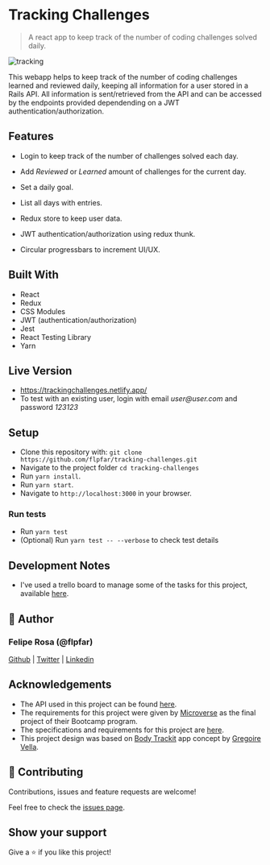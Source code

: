 # Tracking Challenges

> A react app to keep track of the number of coding challenges solved daily.

![tracking](https://user-images.githubusercontent.com/15898299/93793254-f6e17800-fc0c-11ea-9a40-d34f42e7bc7b.jpg)

This webapp helps to keep track of the number of coding challenges learned and reviewed daily, keeping all information for a user stored in a Rails API. All information is sent/retrieved from the API and can be accessed by the endpoints provided dependending on a JWT authentication/authorization.

## Features

- Login to keep track of the number of challenges solved each day.
- Add *Reviewed* or *Learned* amount of challenges for the current day.
- Set a daily goal.
- List all days with entries.

- Redux store to keep user data.
- JWT authentication/authorization using redux thunk.
- Circular progressbars to increment UI/UX.

## Built With

- React
- Redux
- CSS Modules
- JWT (authentication/authorization)
- Jest
- React Testing Library
- Yarn

## Live Version

- https://trackingchallenges.netlify.app/
- To test with an existing user, login with email *user@user.<n/>com* and password *123123*

## Setup

- Clone this repository with: `git clone https://github.com/flpfar/tracking-challenges.git`
- Navigate to the project folder `cd tracking-challenges`
- Run `yarn install`.
- Run `yarn start`.
- Navigate to `http://localhost:3000` in your browser.

### Run tests

- Run `yarn test`
- (Optional) Run `yarn test -- --verbose` to check test details

## Development Notes

- I've used a trello board to manage some of the tasks for this project, available [here](https://trello.com/b/RXSpBmA0/tracking-challenges).

## 👤 Author

### Felipe Rosa (@flpfar)

[Github](https://github.com/flpfar) | [Twitter](https://twitter.com/flpfar) | [Linkedin](https://www.linkedin.com/in/felipe-augusto-rosa)

## Acknowledgements

- The API used in this project can be found [here](https://github.com/flpfar/tracking-challenges-backend).
- The requirements for this project were given by [Microverse](https://www.microverse.org/) as the final project of their Bootcamp program.
- The specifications and requirements for this project are [here](https://www.notion.so/Final-Capstone-Project-Tracking-App-22e454da738c46efaf17721826841772).
- This project design was based on [Body Trackit](https://www.behance.net/gallery/13271423/Bodytrackit-An-iOs-app-Branding-UX-and-UI) app concept by [Gregoire Vella](https://www.behance.net/gregoirevella).

## 🤝 Contributing

Contributions, issues and feature requests are welcome!

Feel free to check the [issues page](https://github.com/flpfar/tracking-challenges/issues).


## Show your support

Give a ⭐️ if you like this project!